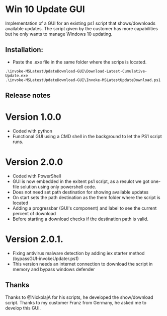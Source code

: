 # Win 10 Update GUI
Implementation of a GUI for an existing ps1 script that shows/downloads available updates.
The script given by the customer has more capabilities but he only wants to manage Windows 10 updating.

## Installation:
* Paste the .exe file in the same folder where the scrips is located.
```
.\invoke-MSLatestUpdateDownload-GUI\Download-Latest-Cumulative-Update.exe
.\invoke-MSLatestUpdateDownload-GUI\Invoke-MSLatestUpdateDownload.ps1
```

## Release notes
# Version 1.0.0
* Coded with python
* Functional GUI using a CMD shell in the background to let the PS1 script runs.

# Version 2.0.0
* Coded with PowerShell
* GUI is now embedded in the exitent ps1 script, as a resulot we got one-file solution using only powershell code. 
* Does not need set path destination for showing available updates
* On start sets the path destination as the them folder where the script is located
* Adding a progressbar (GUI's component) and label to see the current percent of download
* Before starting a download checks if the destination path is valid.

# Version 2.0.1.
* Fixing antivirus malware detection by adding iex starter method (bypassGUI-invokeUpdater.ps1)
* This version needs an internet connection to download the script in memory and bypass windows defender

## Thanks
Thanks to @NickolajA for his scripts, he developed the show/download script.
Thanks to my customer Franz from Germany, he asked me to develop this GUI.